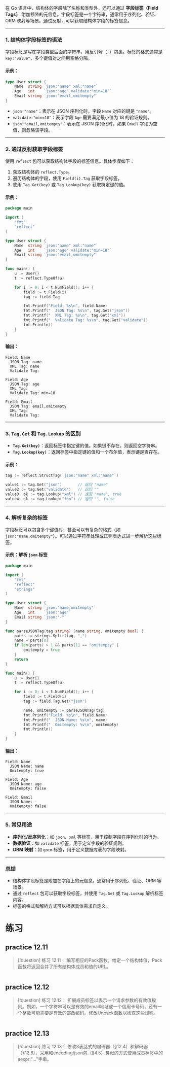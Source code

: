 在 Go 语言中，结构体的字段除了名称和类型外，还可以通过 **字段标签（Field Tags）** 附加额外的元信息。字段标签是一个字符串，通常用于序列化、验证、ORM 映射等场景。通过反射，可以获取结构体字段的标签信息。

---

### 1. **结构体字段标签的语法**
字段标签是写在字段类型后面的字符串，用反引号（`` ` ``）包裹。标签的格式通常是 `key:"value"`，多个键值对之间用空格分隔。

#### 示例：
```go
type User struct {
    Name  string `json:"name" xml:"name"`
    Age   int    `json:"age" validate:"min=18"`
    Email string `json:"email,omitempty"`
}
```

- `json:"name"`：表示在 JSON 序列化时，字段 `Name` 对应的键是 `"name"`。
- `validate:"min=18"`：表示字段 `Age` 需要满足最小值为 18 的验证规则。
- `json:"email,omitempty"`：表示在 JSON 序列化时，如果 `Email` 字段为空值，则忽略该字段。

---

### 2. **通过反射获取字段标签**
使用 `reflect` 包可以获取结构体字段的标签信息。具体步骤如下：
1. 获取结构体的 `reflect.Type`。
2. 遍历结构体的字段，使用 `Field(i).Tag` 获取字段标签。
3. 使用 `Tag.Get(key)` 或 `Tag.Lookup(key)` 获取特定键的值。

#### 示例：
```go
package main

import (
	"fmt"
	"reflect"
)

type User struct {
	Name  string `json:"name" xml:"name"`
	Age   int    `json:"age" validate:"min=18"`
	Email string `json:"email,omitempty"`
}

func main() {
	u := User{}
	t := reflect.TypeOf(u)

	for i := 0; i < t.NumField(); i++ {
		field := t.Field(i)
		tag := field.Tag

		fmt.Printf("Field: %s\n", field.Name)
		fmt.Printf("  JSON Tag: %s\n", tag.Get("json"))
		fmt.Printf("  XML Tag: %s\n", tag.Get("xml"))
		fmt.Printf("  Validate Tag: %s\n", tag.Get("validate"))
		fmt.Println()
	}
}
```

#### 输出：
```
Field: Name
  JSON Tag: name
  XML Tag: name
  Validate Tag:

Field: Age
  JSON Tag: age
  XML Tag:
  Validate Tag: min=18

Field: Email
  JSON Tag: email,omitempty
  XML Tag:
  Validate Tag:
```

---

### 3. **`Tag.Get` 和 `Tag.Lookup` 的区别**
- **`Tag.Get(key)`**：返回标签中指定键的值。如果键不存在，则返回空字符串。
- **`Tag.Lookup(key)`**：返回标签中指定键的值和一个布尔值，表示键是否存在。

#### 示例：
```go
tag := reflect.StructTag(`json:"name" xml:"name"`)

value1 := tag.Get("json")       // 返回 "name"
value2 := tag.Get("validate")   // 返回 ""
value3, ok := tag.Lookup("xml") // 返回 "name", true
value4, ok := tag.Lookup("foo") // 返回 "", false
```

---

### 4. **解析复杂的标签**
字段标签可以包含多个键值对，甚至可以有复杂的格式（如 `json:"name,omitempty"`）。可以通过字符串处理或正则表达式进一步解析这些标签。

#### 示例：解析 `json` 标签
```go
package main

import (
	"fmt"
	"reflect"
	"strings"
)

type User struct {
	Name  string `json:"name,omitempty"`
	Age   int    `json:"age"`
	Email string `json:"-"`
}

func parseJSONTag(tag string) (name string, omitempty bool) {
	parts := strings.Split(tag, ",")
	name = parts[0]
	if len(parts) > 1 && parts[1] == "omitempty" {
		omitempty = true
	}
	return
}

func main() {
	u := User{}
	t := reflect.TypeOf(u)

	for i := 0; i < t.NumField(); i++ {
		field := t.Field(i)
		tag := field.Tag.Get("json")

		name, omitempty := parseJSONTag(tag)
		fmt.Printf("Field: %s\n", field.Name)
		fmt.Printf("  JSON Name: %s\n", name)
		fmt.Printf("  Omitempty: %v\n", omitempty)
		fmt.Println()
	}
}
```

#### 输出：
```
Field: Name
  JSON Name: name
  Omitempty: true

Field: Age
  JSON Name: age
  Omitempty: false

Field: Email
  JSON Name: -
  Omitempty: false
```

---

### 5. **常见用途**
- **序列化/反序列化**：如 `json`、`xml` 等标签，用于控制字段在序列化时的行为。
- **数据验证**：如 `validate` 标签，用于定义字段的验证规则。
- **ORM 映射**：如 `gorm` 标签，用于定义数据库表的字段映射。

---

### 总结
- 结构体字段标签是附加在字段上的元信息，通常用于序列化、验证、ORM 等场景。
- 通过 `reflect` 包可以获取字段标签，并使用 `Tag.Get` 或 `Tag.Lookup` 解析标签内容。
- 标签的格式和解析方式可以根据具体需求自定义。




# 练习
## practice 12.11
> [!question] 
> 练习 12.11： 编写相应的Pack函数，给定一个结构体值，Pack函数将返回合并了所有结构体成员和值的URL。 
``` go

```

## practice 12.12
> [!question] 
>  练习 12.12： 扩展成员标签以表示一个请求参数的有效值规则。例如，一个字符串可以是有效的email地址或一个信用卡号码，还有一个整数可能需要是有效的邮政编码。修改Unpack函数以检查这些规则。
``` go

```


## practice 12.13
> [!question] 
> 练习 12.13： 修改S表达式的编码器（§12.4）和解码器（§12.6），采用和encoding/json包（§4.5）类似的方式使用成员标签中的sexpr:"..."字串。
``` go

```

